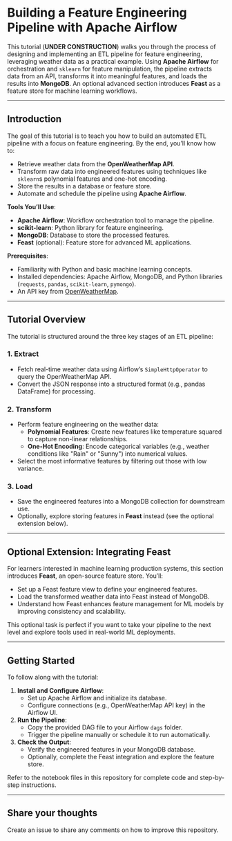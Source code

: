 # Building a Feature Engineering Pipeline with Apache Airflow

This tutorial (**UNDER CONSTRUCTION**) walks you through the process of designing and implementing an ETL pipeline for feature engineering, leveraging weather data as a practical example. Using **Apache Airflow** for orchestration and `sklearn` for feature manipulation, the pipeline extracts data from an API, transforms it into meaningful features, and loads the results into **MongoDB**. An optional advanced section introduces **Feast** as a feature store for machine learning workflows.

---

## Introduction

The goal of this tutorial is to teach you how to build an automated ETL pipeline with a focus on feature engineering. By the end, you’ll know how to:
- Retrieve weather data from the **OpenWeatherMap API**.
- Transform raw data into engineered features using techniques like `sklearn`s polynomial features and one-hot encoding.
- Store the results in a database or feature store.
- Automate and schedule the pipeline using **Apache Airflow**.

**Tools You’ll Use**:
- **Apache Airflow**: Workflow orchestration tool to manage the pipeline.
- **scikit-learn**: Python library for feature engineering.
- **MongoDB**: Database to store the processed features.
- **Feast** (optional): Feature store for advanced ML applications.

**Prerequisites**:
- Familiarity with Python and basic machine learning concepts.
- Installed dependencies: Apache Airflow, MongoDB, and Python libraries (`requests`, `pandas`, `scikit-learn`, `pymongo`).
- An API key from [OpenWeatherMap](https://openweathermap.org/api).

---

## Tutorial Overview

The tutorial is structured around the three key stages of an ETL pipeline:

### 1. Extract
- Fetch real-time weather data using Airflow’s `SimpleHttpOperator` to query the OpenWeatherMap API.
- Convert the JSON response into a structured format (e.g., pandas DataFrame) for processing.

### 2. Transform
- Perform feature engineering on the weather data:
  - **Polynomial Features**: Create new features like temperature squared to capture non-linear relationships.
  - **One-Hot Encoding**: Encode categorical variables (e.g., weather conditions like "Rain" or "Sunny") into numerical values.
- Select the most informative features by filtering out those with low variance.

### 3. Load
- Save the engineered features into a MongoDB collection for downstream use.
- Optionally, explore storing features in **Feast** instead (see the optional extension below).

---

## Optional Extension: Integrating Feast

For learners interested in machine learning production systems, this section introduces **Feast**, an open-source feature store. You’ll:
- Set up a Feast feature view to define your engineered features.
- Load the transformed weather data into Feast instead of MongoDB.
- Understand how Feast enhances feature management for ML models by improving consistency and scalability.

This optional task is perfect if you want to take your pipeline to the next level and explore tools used in real-world ML deployments.

---

## Getting Started

To follow along with the tutorial:
1. **Install and Configure Airflow**:
   - Set up Apache Airflow and initialize its database.
   - Configure connections (e.g., OpenWeatherMap API key) in the Airflow UI.
2. **Run the Pipeline**:
   - Copy the provided DAG file to your Airflow `dags` folder.
   - Trigger the pipeline manually or schedule it to run automatically.
3. **Check the Output**:
   - Verify the engineered features in your MongoDB database.
   - Optionally, complete the Feast integration and explore the feature store.

Refer to the notebook files in this repository for complete code and step-by-step instructions.

---

## Share your thoughts

Create an issue to share any comments on how to improve this repository.